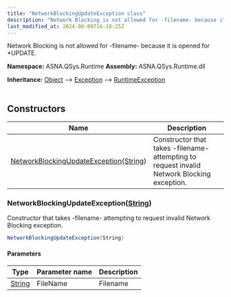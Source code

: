 ```yaml
---
title: "NetworkBlockingUpdateException class"
description: "Network Blocking is not allowed for -filename- because it is opened for *UPDATE. "
last_modified_at: 2024-08-09T16:18:25Z
---
```


Network Blocking is not allowed for -filename- because it is opened for *UPDATE.

**Namespace:** ASNA.QSys.Runtime
**Assembly:** ASNA.QSys.Runtime.dll

**Inheritance:** [Object](https://docs.microsoft.com/en-us/dotnet/api/system.object) --> [Exception](https://docs.microsoft.com/en-us/dotnet/api/system.exception) --> [RuntimeException](/reference/runtime/qsys-runtime/runtime-exception.html)
<br>
<br>

## Constructors

| Name | Description |
| --- | --- |
| [NetworkBlockingUpdateException](#networkblockingupdateexceptionstring)([String](https://docs.microsoft.com/en-us/dotnet/api/system.string)) | Constructor that takes -filename- attempting to request invalid Network Blocking exception.

### NetworkBlockingUpdateException([String](https://docs.microsoft.com/en-us/dotnet/api/system.string))

Constructor that takes -filename- attempting to request invalid Network Blocking exception.

```cs
NetworkBlockingUpdateException(String)
```

#### Parameters

| Type | Parameter name | Description
| --- | --- | ---
| [String](https://docs.microsoft.com/en-us/dotnet/api/system.string) | FileName | Filename

